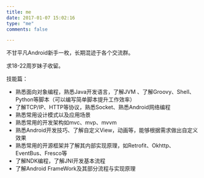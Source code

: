 ```yaml
---
title: me
date: 2017-01-07 15:02:16
type: "me"
comments: false

---
```


不甘平凡Android新手一枚，长期混迹于各个交流群。

求18-22周岁妹子收留。

技能篇：

* 熟悉面向对象编程，熟悉Java开发语言，了解JVM 、了解Groovy、Shell、Python等脚本（可以编写简单脚本提升工作效率）
* 了解TCP/IP、HTTP等协议，熟悉Socket、熟悉Android网络编程
* 熟悉常用设计模式以及应用场景
* 熟悉常用的开发架构如mvc、mvp、mvvm
* 熟悉Android开发技巧、了解自定义View，动画等，能够根据需求做出自定义效果
* 熟悉常用的开源框架并了解其内部实现原理，如Retrofit、Okhttp、EventBus、Fresco等
* 了解NDK编程，了解JNI开发基本流程
* 了解Android FrameWork及其部分流程与实现原理
